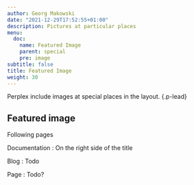 ```yaml
---
author: Georg Makowski
date: "2021-12-29T17:52:55+01:00"
description: Pictures at particular places
menu:
  doc:
    name: Featured Image
    parent: special
    pre: image
subtitle: false
title: Featured Image
weight: 30
---
```


Perplex  include images at special places in the layout. 
{.p-lead} <!-- more -->

## Featured image

Following pages

Documentation 
: On the right side of the title

Blog
: Todo

Page
: Todo?
